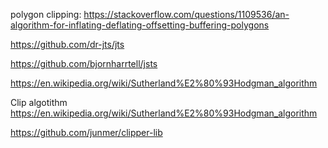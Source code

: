 polygon clipping:
https://stackoverflow.com/questions/1109536/an-algorithm-for-inflating-deflating-offsetting-buffering-polygons


https://github.com/dr-jts/jts

https://github.com/bjornharrtell/jsts

https://en.wikipedia.org/wiki/Sutherland%E2%80%93Hodgman_algorithm

Clip algotithm
https://en.wikipedia.org/wiki/Sutherland%E2%80%93Hodgman_algorithm



https://github.com/junmer/clipper-lib